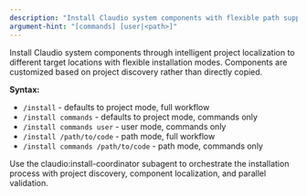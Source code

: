 ```yaml
---
description: "Install Claudio system components with flexible path support and claudio namespace integration"
argument-hint: "[commands] [user|<path>]"
---
```


Install Claudio system components through intelligent project localization to different target locations with flexible installation modes. Components are customized based on project discovery rather than directly copied.

**Syntax:**
- `/install` - defaults to project mode, full workflow
- `/install commands` - defaults to project mode, commands only
- `/install commands user` - user mode, commands only
- `/install /path/to/code` - path mode, full workflow
- `/install commands /path/to/code` - path mode, commands only

Use the claudio:install-coordinator subagent to orchestrate the installation process with project discovery, component localization, and parallel validation.